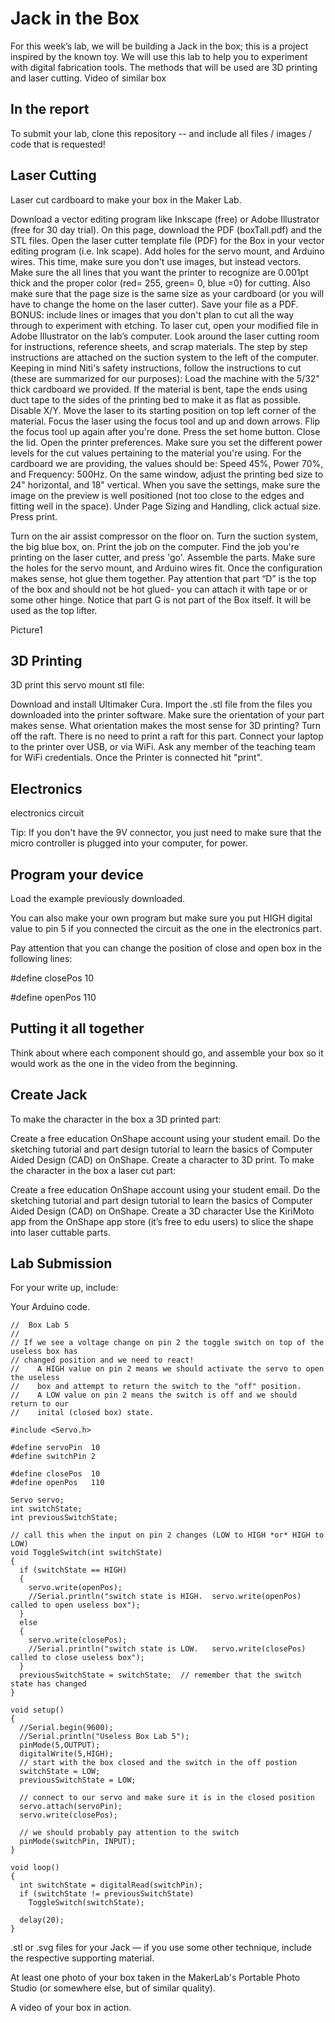 # Jack in the Box
For this week’s lab, we will be building a Jack in the box; this is a project inspired by the known toy. We will use this lab to help you to experiment with digital fabrication tools. The methods that will be used are 3D printing and laser cutting. Video of similar box

## In the report
To submit your lab, clone this repository -- and include all files / images / code that is requested!

## Laser Cutting
Laser cut cardboard to make your box in the Maker Lab.

Download a vector editing program like Inkscape (free) or Adobe Illustrator (free for 30 day trial).
On this page, download the PDF (boxTall.pdf) and the STL files.
Open the laser cutter template file (PDF) for the Box in your vector editing program (i.e. Ink scape).
Add holes for the servo mount, and Arduino wires. This time, make sure you don't use images, but instead vectors. Make sure the all lines that you want the printer to recognize are 0.001pt thick and the proper color (red= 255, green= 0, blue =0) for cutting. Also make sure that the page size is the same size as your cardboard (or you will have to change the home on the laser cutter). Save your file as a PDF. BONUS: include lines or images that you don't plan to cut all the way through to experiment with etching.
To laser cut, open your modified file in Adobe Illustrator on the lab’s computer. Look around the laser cutting room for instructions, reference sheets, and scrap materials. The step by step instructions are attached on the suction system to the left of the computer.
Keeping in mind Niti's safety instructions, follow the instructions to cut (these are summarized for our purposes):
Load the machine with the 5/32" thick cardboard we provided. If the material is bent, tape the ends using duct tape to the sides of the printing bed to make it as flat as possible.
Disable X/Y.
Move the laser to its starting position on top left corner of the material.
Focus the laser using the focus tool and up and down arrows. Flip the focus tool up again after you're done.
Press the set home button.
Close the lid.
Open the printer preferences.
Make sure you set the different power levels for the cut values pertaining to the material you're using.
For the cardboard we are providing, the values should be: Speed 45%, Power 70%, and Frequency: 500Hz. On the same window, adjust the printing bed size to 24" horizontal, and 18" vertical. When you save the settings, make sure the image on the preview is well positioned (not too close to the edges and fitting well in the space). Under Page Sizing and Handling, click actual size. Press print.

Turn on the air assist compressor on the floor on.
Turn the suction system, the big blue box, on.
Print the job on the computer.
Find the job you're printing on the laser cutter, and press 'go'.
Assemble the parts. Make sure the holes for the servo mount, and Arduino wires fit. Once the configuration makes sense, hot glue them together. Pay attention that part “D” is the top of the box and should not be hot glued- you can attach it with tape or or some other hinge.
Notice that part G is not part of the Box itself. It will be used as the top lifter.

Picture1

## 3D Printing
3D print this servo mount stl file:

Download and install Ultimaker Cura.
Import the .stl file from the files you downloaded into the printer software.
Make sure the orientation of your part makes sense. What orientation makes the most sense for 3D printing?
Turn off the raft. There is no need to print a raft for this part.
Connect your laptop to the printer over USB, or via WiFi. Ask any member of the teaching team for WiFi credentials.
Once the Printer is connected hit "print".

## Electronics
electronics circuit

Tip: If you don't have the 9V connector, you just need to make sure that the micro controller is plugged into your computer, for power.

## Program your device
Load the example previously downloaded.

You can also make your own program but make sure you put HIGH digital value to pin 5 if you connected the circuit as the one in the electronics part.

Pay attention that you can change the position of close and open box in the following lines:

#define closePos 10

#define openPos 110

## Putting it all together
Think about where each component should go, and assemble your box so it would work as the one in the video from the beginning.

## Create Jack
To make the character in the box a 3D printed part:

Create a free education OnShape account using your student email.
Do the sketching tutorial and part design tutorial to learn the basics of Computer Aided Design (CAD) on OnShape.
Create a character to 3D print.
To make the character in the box a laser cut part:

Create a free education OnShape account using your student email.
Do the sketching tutorial and part design tutorial to learn the basics of Computer Aided Design (CAD) on OnShape.
Create a 3D character
Use the KiriMoto app from the OnShape app store (it’s free to edu users) to slice the shape into laser cuttable parts.

## Lab Submission
For your write up, include:

Your Arduino code.
```
//  Box Lab 5
//
// If we see a voltage change on pin 2 the toggle switch on top of the useless box has 
// changed position and we need to react!
//    A HIGH value on pin 2 means we should activate the servo to open the useless 
//    box and attempt to return the switch to the "off" position.
//    A LOW value on pin 2 means the switch is off and we should return to our 
//    inital (closed box) state.

#include <Servo.h> 

#define servoPin  10
#define switchPin 2

#define closePos  10
#define openPos   110

Servo servo;
int switchState;
int previousSwitchState;

// call this when the input on pin 2 changes (LOW to HIGH *or* HIGH to LOW)
void ToggleSwitch(int switchState)
{    
  if (switchState == HIGH)
  {
    servo.write(openPos);
    //Serial.println("switch state is HIGH.  servo.write(openPos) called to open useless box");
  }
  else
  {
    servo.write(closePos);
    //Serial.println("switch state is LOW.   servo.write(closePos) called to close useless box");
  }
  previousSwitchState = switchState;  // remember that the switch state has changed 
}

void setup()
{
  //Serial.begin(9600);
  //Serial.println("Useless Box Lab 5");
  pinMode(5,OUTPUT);
  digitalWrite(5,HIGH);
  // start with the box closed and the switch in the off postion
  switchState = LOW;
  previousSwitchState = LOW;

  // connect to our servo and make sure it is in the closed position
  servo.attach(servoPin);
  servo.write(closePos);

  // we should probably pay attention to the switch
  pinMode(switchPin, INPUT); 
}

void loop()
{ 
  int switchState = digitalRead(switchPin);
  if (switchState != previousSwitchState)
    ToggleSwitch(switchState);

  delay(20);
}
```

.stl or .svg files for your Jack — if you use some other technique, include the respective supporting material.

At least one photo of your box taken in the MakerLab's Portable Photo Studio (or somewhere else, but of similar quality).

A video of your box in action.

